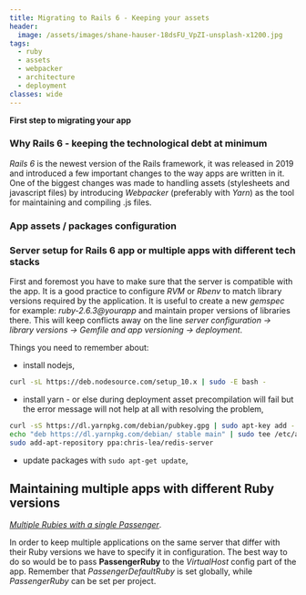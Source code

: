 ```yaml
---
title: Migrating to Rails 6 - Keeping your assets
header:
  image: /assets/images/shane-hauser-18dsFU_VpZI-unsplash-x1200.jpg
tags:
  - ruby
  - assets
  - webpacker
  - architecture
  - deployment
classes: wide
---
```


**First step to migrating your app**

### Why Rails 6 - keeping the technological debt at minimum

*Rails 6* is the newest version of the Rails framework, it was released in 2019
and introduced a few important changes to the way apps are written in it. One of
the biggest changes was made to handling assets (stylesheets and javascript files)
by introducing *Webpacker* (preferably with *Yarn*) as the tool for maintaining
and compiling .js files.

### App assets / packages configuration

### Server setup for Rails 6 app or multiple apps with different tech stacks
First and foremost you have to make sure that the server is compatible with the
app. It is a good practice to configure *RVM* or *Rbenv* to match library versions
required by the application. It is useful to create a new *gemspec* for example:
*ruby-2.6.3@yourapp* and maintain proper versions of libraries there. This will
keep conflicts away on the line *server configuration -> library versions ->
Gemfile and app versioning -> deployment*.

Things you need to remember about:
* install nodejs,
```bash
curl -sL https://deb.nodesource.com/setup_10.x | sudo -E bash -
```
* install yarn - or else during deployment asset precompilation will fail but the
error message will not help at all with resolving the problem,
```bash
curl -sS https://dl.yarnpkg.com/debian/pubkey.gpg | sudo apt-key add -
echo "deb https://dl.yarnpkg.com/debian/ stable main" | sudo tee /etc/apt/sources.list.d/yarn.list
sudo add-apt-repository ppa:chris-lea/redis-server
```
* update packages with `sudo apt-get update`,

## Maintaining multiple apps with different Ruby versions
[*Multiple Rubies with a single Passenger*](https://coderwall.com/p/x2_z4a/multiple-rubies-with-a-single-passenger).

In order to keep multiple applications on the same server that differ with their
Ruby versions we have to specify it in configuration. The best way to do so would
be to pass **PassengerRuby** to the *VirtualHost* config part of the app. Remember
that *PassengerDefaultRuby* is set globally, while *PassengerRuby* can be set per
project.
